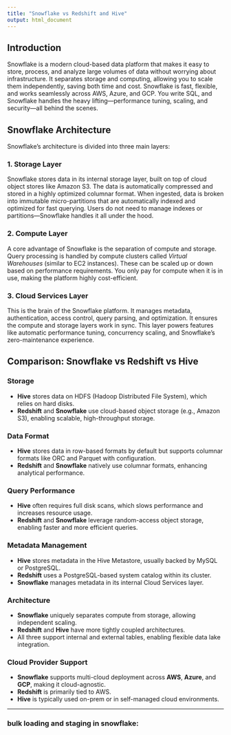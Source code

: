 ```yaml
---
title: "Snowflake vs Redshift and Hive"
output: html_document
---
```


## Introduction

Snowflake is a modern cloud-based data platform that makes it easy to store, process, and analyze large volumes of data without worrying about infrastructure. It separates storage and computing, allowing you to scale them independently, saving both time and cost. Snowflake is fast, flexible, and works seamlessly across AWS, Azure, and GCP. You write SQL, and Snowflake handles the heavy lifting—performance tuning, scaling, and security—all behind the scenes.

## Snowflake Architecture

Snowflake’s architecture is divided into three main layers:

### 1. Storage Layer

Snowflake stores data in its internal storage layer, built on top of cloud object stores like Amazon S3. The data is automatically compressed and stored in a highly optimized columnar format. When ingested, data is broken into immutable micro-partitions that are automatically indexed and optimized for fast querying. Users do not need to manage indexes or partitions—Snowflake handles it all under the hood.

### 2. Compute Layer

A core advantage of Snowflake is the separation of compute and storage. Query processing is handled by compute clusters called *Virtual Warehouses* (similar to EC2 instances). These can be scaled up or down based on performance requirements. You only pay for compute when it is in use, making the platform highly cost-efficient.

### 3. Cloud Services Layer

This is the brain of the Snowflake platform. It manages metadata, authentication, access control, query parsing, and optimization. It ensures the compute and storage layers work in sync. This layer powers features like automatic performance tuning, concurrency scaling, and Snowflake’s zero-maintenance experience.

## Comparison: Snowflake vs Redshift vs Hive

### Storage

- **Hive** stores data on HDFS (Hadoop Distributed File System), which relies on hard disks.
- **Redshift** and **Snowflake** use cloud-based object storage (e.g., Amazon S3), enabling scalable, high-throughput storage.

### Data Format

- **Hive** stores data in row-based formats by default but supports columnar formats like ORC and Parquet with configuration.
- **Redshift** and **Snowflake** natively use columnar formats, enhancing analytical performance.

### Query Performance

- **Hive** often requires full disk scans, which slows performance and increases resource usage.
- **Redshift** and **Snowflake** leverage random-access object storage, enabling faster and more efficient queries.

### Metadata Management

- **Hive** stores metadata in the Hive Metastore, usually backed by MySQL or PostgreSQL.
- **Redshift** uses a PostgreSQL-based system catalog within its cluster.
- **Snowflake** manages metadata in its internal Cloud Services layer.

### Architecture

- **Snowflake** uniquely separates compute from storage, allowing independent scaling.
- **Redshift** and **Hive** have more tightly coupled architectures.
- All three support internal and external tables, enabling flexible data lake integration.

### Cloud Provider Support

- **Snowflake** supports multi-cloud deployment across **AWS**, **Azure**, and **GCP**, making it cloud-agnostic.
- **Redshift** is primarily tied to AWS.
- **Hive** is typically used on-prem or in self-managed cloud environments.

---

### bulk loading and  staging in snowflake: 











